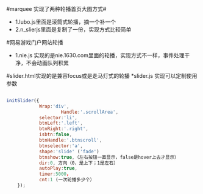 #marquee 实现了两种轮播首页大图方式#
* 1.lubo.js里面是滚筒式轮播，摘一个补一个
* 2.n_slierjs里面是复制了一份，实现方式比较简单

#网易游戏门户网站轮播
* 1.nie.js 实现的是nie.1630.com里面的轮播，实现方式不一样，事件处理干净，不会动画队列积累

#slider.html实现的是兼容focus或是走马灯式的轮播
*slider.js 实现可以定制使用参数
```javascript
 
initSlider({
			Wrap:'div',
            		Handle:'.scrollArea',
			selector:'li',
			btnLeft:'.left',
			btnRight:'.right',
			isbtn:false,
			btnHandle:'.btnscroll',
			btnselector:'a',
			shape:'slide' ('fade')
			btnshow:true,（左右按钮一直显示，false是hover上去才显示）
			dir:0, 方向（0，是上下；1是左右）
			autoPlay:true,
			timer:5000，
			cnt:1 (一次轮播多少个）
	});
```
